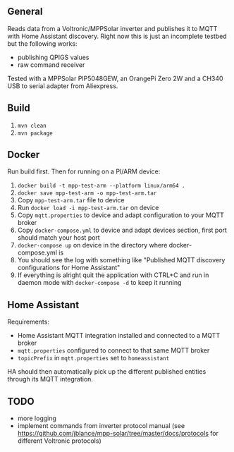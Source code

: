 ## General
Reads data from a Voltronic/MPPSolar inverter and publishes it to MQTT with Home Assistant discovery.
Right now this is just an incomplete testbed but the following works:
- publishing QPIGS values
- raw command receiver

Tested with a MPPSolar PIP5048GEW, an OrangePi Zero 2W and a CH340 USB to serial adapter from Aliexpress.

## Build
1. `mvn clean`
2. `mvn package`

## Docker
Run build first. Then for running on a PI/ARM device:
1. `docker build -t mpp-test-arm --platform linux/arm64 .` 
2. `docker save mpp-test-arm -o mpp-test-arm.tar`
3. Copy `mpp-test-arm.tar` file to device
4. Run `docker load -i mpp-test-arm.tar` on device
5. Copy `mqtt.properties` to device and adapt configuration to your MQTT broker
6. Copy `docker-compose.yml` to device and adapt devices section, first port should match your host port
7. `docker-compose up` on device in the directory where docker-compose.yml is
8. You should see the log with something like "Published MQTT discovery configurations for Home Assistant"
9. If everything is alright quit the application with CTRL+C and run in daemon mode with `docker-compose -d` to keep it running

## Home Assistant
Requirements:
- Home Assistant MQTT integration installed and connected to a MQTT broker
- `mqtt.properties` configured to connect to that same MQTT broker
- `topicPrefix` in `mqtt.properties` set to `homeassistant`

HA should then automatically pick up the different published entities through its MQTT integration.

## TODO
- more logging
- implement commands from inverter protocol manual (see https://github.com/jblance/mpp-solar/tree/master/docs/protocols for different Voltronic protocols)